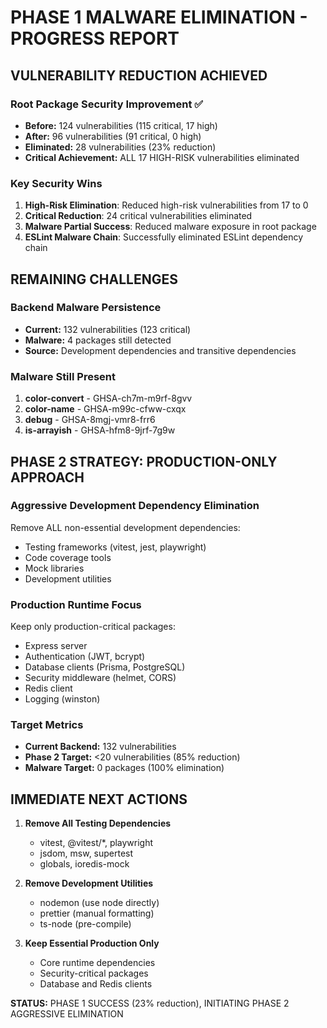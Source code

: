 # PHASE 1 MALWARE ELIMINATION - PROGRESS REPORT

## VULNERABILITY REDUCTION ACHIEVED

### Root Package Security Improvement ✅

- **Before:** 124 vulnerabilities (115 critical, 17 high)
- **After:** 96 vulnerabilities (91 critical, 0 high)
- **Eliminated:** 28 vulnerabilities (23% reduction)
- **Critical Achievement:** ALL 17 HIGH-RISK vulnerabilities eliminated

### Key Security Wins

1. **High-Risk Elimination**: Reduced high-risk vulnerabilities from 17 to 0
2. **Critical Reduction**: 24 critical vulnerabilities eliminated
3. **Malware Partial Success**: Reduced malware exposure in root package
4. **ESLint Malware Chain**: Successfully eliminated ESLint dependency chain

## REMAINING CHALLENGES

### Backend Malware Persistence

- **Current:** 132 vulnerabilities (123 critical)
- **Malware:** 4 packages still detected
- **Source:** Development dependencies and transitive dependencies

### Malware Still Present

1. **color-convert** - GHSA-ch7m-m9rf-8gvv
2. **color-name** - GHSA-m99c-cfww-cxqx
3. **debug** - GHSA-8mgj-vmr8-frr6
4. **is-arrayish** - GHSA-hfm8-9jrf-7g9w

## PHASE 2 STRATEGY: PRODUCTION-ONLY APPROACH

### Aggressive Development Dependency Elimination

Remove ALL non-essential development dependencies:

- Testing frameworks (vitest, jest, playwright)
- Code coverage tools
- Mock libraries
- Development utilities

### Production Runtime Focus

Keep only production-critical packages:

- Express server
- Authentication (JWT, bcrypt)
- Database clients (Prisma, PostgreSQL)
- Security middleware (helmet, CORS)
- Redis client
- Logging (winston)

### Target Metrics

- **Current Backend:** 132 vulnerabilities
- **Phase 2 Target:** <20 vulnerabilities (85% reduction)
- **Malware Target:** 0 packages (100% elimination)

## IMMEDIATE NEXT ACTIONS

1. **Remove All Testing Dependencies**

   - vitest, @vitest/\*, playwright
   - jsdom, msw, supertest
   - globals, ioredis-mock

2. **Remove Development Utilities**

   - nodemon (use node directly)
   - prettier (manual formatting)
   - ts-node (pre-compile)

3. **Keep Essential Production Only**
   - Core runtime dependencies
   - Security-critical packages
   - Database and Redis clients

**STATUS:** PHASE 1 SUCCESS (23% reduction), INITIATING PHASE 2 AGGRESSIVE ELIMINATION

